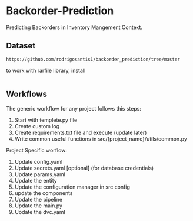 # Backorder-Prediction
Predicting Backorders in Inventory Mangement Context.

## Dataset

```
https://github.com/rodrigosantis1/backorder_prediction/tree/master

```
to work with rarfile library, install
```sudo apt-get install unrar
```

## Workflows

The generic workflow for any project follows this steps:

1. Start with templete.py file
2. Create custom log
3. Create requirements.txt file and execute (update later)
4. Write common useful functions in src/{project_name}/utils/common.py

Project Specific worflow:

1. Update config.yaml
2. Update secrets.yaml [optional] (for database credentials)
3. Update params.yaml
4. Update the entity
5. Update the configuration manager in src config
6. update the components
7. Update the pipeline
8. Update the main.py
9. Uodate the dvc.yaml